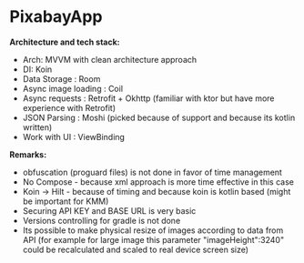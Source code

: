# PixabayApp

**Architecture and tech stack:**

- Arch: MVVM with clean architecture approach
- DI: Koin
- Data Storage : Room
- Async image loading : Coil
- Async requests : Retrofit + Okhttp (familiar with ktor but have more experience with Retrofit)
- JSON Parsing : Moshi (picked because of support and because its kotlin written)
- Work with UI : ViewBinding

**Remarks:**

- obfuscation (proguard files) is not done in favor of time management
- No Compose - because xml approach is more time effective in this case
- Koin -> Hilt - because of timing and because koin is kotlin based (might be important for KMM)
- Securing API KEY and BASE URL is very basic
- Versions controlling for gradle is not done
- Its possible to make physical resize of images according to data from API (for example for large
  image this parameter  "imageHeight":3240" could be recalculated and scaled to real device
  screen size)


